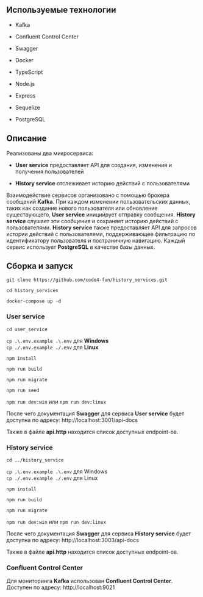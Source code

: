 ## Используемые технологии

- Kafka

- Confluent Control Center

- Swagger

- Docker

- TypeScript

- Node.js

- Express

- Sequelize

- PostgreSQL

## Описание

Реализованы два микросервиса:

- **User service** предоставляет API для создания, изменения и получения пользователей

- **History service** отслеживает историю действий с пользователями

Взаимодействие сервисов организовано с помощью брокера сообщений **Kafka**. При каждом изменении пользовательских данных, таких как создание нового пользователя или обновление существующего, **User service** инициирует отправку сообщения. **History service** слушает эти сообщения и сохраняет историю действий с пользователями. **History service** также предоставляет API для запросов истории действий с пользователями, поддерживающее фильтрацию по идентификатору пользователя и постраничную навигацию. Каждый сервис использует **PostgreSQL** в качестве базы данных.



## Сборка и запуск

`git clone https://github.com/code4-fun/history_services.git`

`cd history_services`

`docker-compose up -d`

### User service

`cd user_service`

`cp .\.env.example .\.env` для **Windows**  
`cp ./.env.example ./.env` для **Linux**

`npm install`

`npm run build`

`npm run migrate`

`npm run seed`

`npm run dev:win` или `npm run dev:linux`

После чего документация **Swagger** для сервиса **User service** будет доступна по адресу: http://localhost:3001/api-docs

Также в файле **api.http** находится список доступных endpoint-ов.

### History service

`cd ../history_service`

`cp .\.env.example .\.env` для Windows  
`cp ./.env.example ./.env` для Linux

`npm install`

`npm run build`

`npm run migrate`

`npm run dev:win` или `npm run dev:linux`

После чего документация **Swagger** для сервиса **History service** будет доступна по адресу: http://localhost:3003/api-docs

Также в файле **api.http** находится список доступных endpoint-ов.

### Confluent Control Center

Для мониторинга **Kafka** использован **Confluent Control Center**. Доступен по адресу: http://localhost:9021
